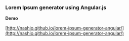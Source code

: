 ### Lorem Ipsum generator using Angular.js


**Demo**

[http://nashio.github.io/lorem-ipsum-generator-angular/](http://nashio.github.io/lorem-ipsum-generator-angular/)
